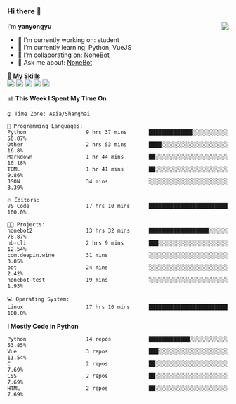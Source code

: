 ### Hi there 👋

<a href="#">
  <img align="right" src="https://github-readme-stats.vercel.app/api?username=yanyongyu&count_private=true&show_icons=true&bg_color=15,f2f7fd,E0EAFC" />
</a>

I'm **yanyongyu**

- 🔭 I’m currently working on: student
- 🌱 I’m currently learning: Python, VueJS
- 👯 I’m collaborating on: [NoneBot](https://github.com/nonebot)
- 💬 Ask me about: [NoneBot](https://github.com/nonebot)

🌟 **My Skills**  
![](https://img.shields.io/badge/-Python-3e74a2?style=flat-square&logo=Python&logoColor=fff)
![](https://img.shields.io/badge/-Vue-4fc08d?style=flat-square&logo=Vue.js&logoColor=fff)
![](https://img.shields.io/badge/-Node.js-339933?style=flat-square&logo=Node.js&logoColor=fff)
![](https://img.shields.io/badge/-Docker-2496ED?style=flat-square&logo=Docker&logoColor=fff)
![](https://img.shields.io/badge/-Linux-000000?style=flat-square&logo=Linux&logoColor=fff)

<!--START_SECTION:waka-->
📊 **This Week I Spent My Time On** 

```text
⌚︎ Time Zone: Asia/Shanghai

💬 Programming Languages: 
Python                   9 hrs 37 mins       ██████████████░░░░░░░░░░░   56.07% 
Other                    2 hrs 53 mins       ████░░░░░░░░░░░░░░░░░░░░░   16.8% 
Markdown                 1 hr 44 mins        ██░░░░░░░░░░░░░░░░░░░░░░░   10.18% 
TOML                     1 hr 41 mins        ██░░░░░░░░░░░░░░░░░░░░░░░   9.86% 
JSON                     34 mins             ░░░░░░░░░░░░░░░░░░░░░░░░░   3.39%

🔥 Editors: 
VS Code                  17 hrs 10 mins      █████████████████████████   100.0%

🐱‍💻 Projects: 
nonebot2                 13 hrs 32 mins      ███████████████████░░░░░░   78.87% 
nb-cli                   2 hrs 9 mins        ███░░░░░░░░░░░░░░░░░░░░░░   12.54% 
com.deepin.wine          31 mins             ░░░░░░░░░░░░░░░░░░░░░░░░░   3.05% 
bot                      24 mins             ░░░░░░░░░░░░░░░░░░░░░░░░░   2.42% 
nonebot-test             19 mins             ░░░░░░░░░░░░░░░░░░░░░░░░░   1.93%

💻 Operating System: 
Linux                    17 hrs 10 mins      █████████████████████████   100.0%

```

**I Mostly Code in Python** 

```text
Python                   14 repos            █████████████░░░░░░░░░░░░   53.85% 
Vue                      3 repos             ███░░░░░░░░░░░░░░░░░░░░░░   11.54% 
C                        2 repos             ██░░░░░░░░░░░░░░░░░░░░░░░   7.69% 
CSS                      2 repos             ██░░░░░░░░░░░░░░░░░░░░░░░   7.69% 
HTML                     2 repos             ██░░░░░░░░░░░░░░░░░░░░░░░   7.69%

```



<!--END_SECTION:waka-->
